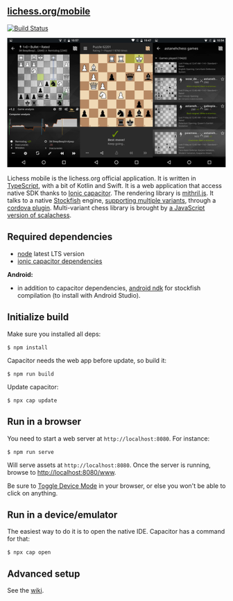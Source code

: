 [lichess.org/mobile](http://lichess.org/mobile)
--------------------

[![Build Status](https://travis-ci.org/veloce/lichobile.svg?branch=master)](https://travis-ci.org/veloce/lichobile)

![lichess mobile screenshots](portfolio.png)

Lichess mobile is the lichess.org official application. It is written
in [TypeScript](http://www.typescriptlang.org/), with a bit of Kotlin and Swift.
It is a web application that access native SDK thanks to [Ionic capacitor](https://capacitor.ionicframework.com/).
The rendering library is [mithril.js](http://mithril.js.org/).
It talks to a native [Stockfish](https://stockfishchess.org/) engine, [supporting multiple variants](https://github.com/ddugovic/Stockfish), through a
[cordova plugin](https://github.com/veloce/cordova-plugin-stockfish).
Multi-variant chess library is brought by [a JavaScript version of scalachess](https://github.com/veloce/scalachessjs).

## Required dependencies

* [node](http://nodejs.org) latest LTS version
* [ionic capacitor dependencies](https://capacitor.ionicframework.com/docs/getting-started/dependencies)

**Android:**

* in addition to capacitor dependencies, [android ndk](http://developer.android.com/tools/sdk/ndk/index.html) for stockfish compilation (to install with Android Studio).

## Initialize build

Make sure you installed all deps:

    $ npm install

Capacitor needs the web app before update, so build it:

    $ npm run build

Update capacitor:

    $ npx cap update

## Run in a browser

You need to start a web server at `http://localhost:8080`. For instance:

    $ npm run serve

Will serve assets at `http://localhost:8080`.
Once the server is running, browse to [http://localhost:8080/www](http://localhost:8080/www).

Be sure to [Toggle Device Mode](https://developers.google.com/web/tools/chrome-devtools/device-mode/) in your browser, or else you won't be able to click on anything.

## Run in a device/emulator

The easiest way to do it is to open the native IDE. Capacitor has a command
for that:

    $ npx cap open

## Advanced setup

See the [wiki](https://github.com/veloce/lichobile/wiki/Setting-a-lichess-dev-server-for-the-app).
